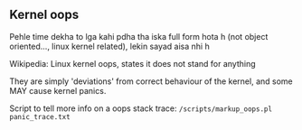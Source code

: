 ## Kernel oops

Pehle time dekha to lga kahi pdha tha iska full form hota h (not object oriented..., linux kernel related), lekin sayad aisa nhi h

Wikipedia: Linux kernel oops, states it does not stand for anything

They are simply 'deviations' from correct behaviour of the kernel, and some MAY cause kernel panics.

Script to tell more info on a oops stack trace: `/scripts/markup_oops.pl panic_trace.txt`
